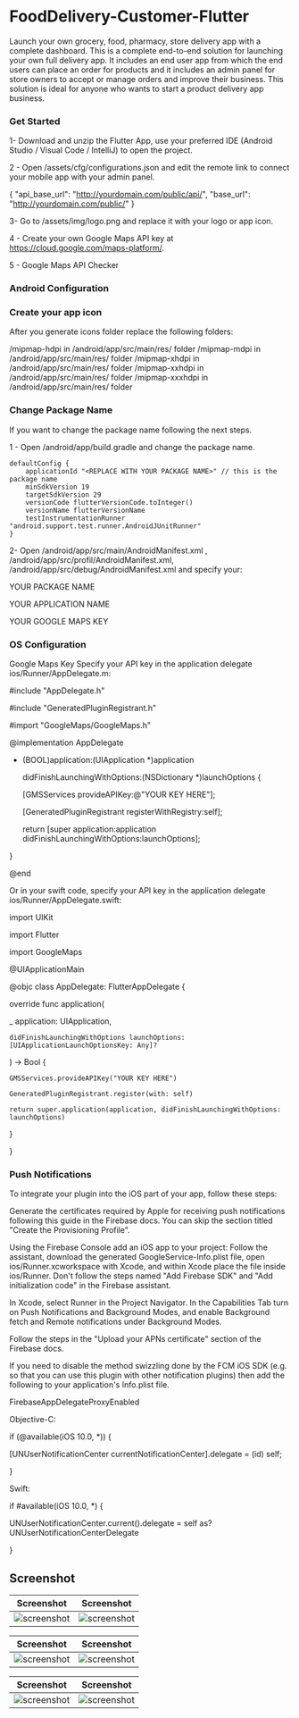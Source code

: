 # FoodDelivery-Customer-Flutter

Launch your own grocery, food, pharmacy, store delivery app with a complete dashboard. This is a complete end-to-end solution for launching your own full delivery app. It includes an end user app from which the end users can place an order for products and it includes an admin panel for store owners to accept or manage orders and improve their business. This solution is ideal for anyone who wants to start a product delivery app business.

### Get Started

1- Download and unzip the Flutter App, use your preferred IDE (Android Studio / Visual Code / IntelliJ) to open the project.

2 - Open /assets/cfg/configurations.json and edit the remote link to connect your mobile app with your admin panel.

{
  "api_base_url": "http://yourdomain.com/public/api/",
  "base_url": "http://yourdomain.com/public/"
}

3- Go to /assets/img/logo.png and replace it with your logo or app icon.

4 - Create your own Google Maps API key at https://cloud.google.com/maps-platform/.

5 - Google Maps API Checker

### Android Configuration

### Create your app icon

After you generate icons folder replace the following folders:

/mipmap-hdpi in /android/app/src/main/res/ folder
/mipmap-mdpi in /android/app/src/main/res/ folder
/mipmap-xhdpi in /android/app/src/main/res/ folder
/mipmap-xxhdpi in /android/app/src/main/res/ folder
/mipmap-xxxhdpi in /android/app/src/main/res/ folder

### Change Package Name

If you want to change the package name following the next steps.

1 - Open /android/app/build.gradle and change the package name.

    defaultConfig {
        applicationId "<REPLACE WITH YOUR PACKAGE NAME>" // this is the package name
        minSdkVersion 19
        targetSdkVersion 29
        versionCode flutterVersionCode.toInteger()
        versionName flutterVersionName
        testInstrumentationRunner "android.support.test.runner.AndroidJUnitRunner"
    }
  
2- Open /android/app/src/main/AndroidManifest.xml , /android/app/src/profil/AndroidManifest.xml, /android/app/src/debug/AndroidManifest.xml and specify your:

YOUR PACKAGE NAME

YOUR APPLICATION NAME

YOUR GOOGLE MAPS KEY

### OS Configuration

Google Maps Key
Specify your API key in the application delegate ios/Runner/AppDelegate.m:

#include "AppDelegate.h"

#include "GeneratedPluginRegistrant.h"

#import "GoogleMaps/GoogleMaps.h"

@implementation AppDelegate

- (BOOL)application:(UIApplication *)application

  didFinishLaunchingWithOptions:(NSDictionary *)launchOptions {
  
  [GMSServices provideAPIKey:@"YOUR KEY HERE"];
  
  [GeneratedPluginRegistrant registerWithRegistry:self];
  
  return [super application:application didFinishLaunchingWithOptions:launchOptions];
  
}

@end

Or in your swift code, specify your API key in the application delegate ios/Runner/AppDelegate.swift:

import UIKit

import Flutter

import GoogleMaps

@UIApplicationMain

@objc class AppDelegate: FlutterAppDelegate {

  override func application(
  
  _ application: UIApplication,
    
    didFinishLaunchingWithOptions launchOptions: [UIApplicationLaunchOptionsKey: Any]?
    
  ) -> Bool {
  
    GMSServices.provideAPIKey("YOUR KEY HERE")
    
    GeneratedPluginRegistrant.register(with: self)
    
    return super.application(application, didFinishLaunchingWithOptions: launchOptions)
    
  }
  
}

### Push Notifications
To integrate your plugin into the iOS part of your app, follow these steps:

Generate the certificates required by Apple for receiving push notifications following this guide in the Firebase docs. You can skip the section titled "Create the Provisioning Profile".

Using the Firebase Console add an iOS app to your project: Follow the assistant, download the generated GoogleService-Info.plist file, open ios/Runner.xcworkspace with Xcode, and within Xcode place the file inside ios/Runner. Don't follow the steps named "Add Firebase SDK" and "Add initialization code" in the Firebase assistant.

In Xcode, select Runner in the Project Navigator. In the Capabilities Tab turn on Push Notifications and Background Modes, and enable Background fetch and Remote notifications under Background Modes.

Follow the steps in the "Upload your APNs certificate" section of the Firebase docs.

If you need to disable the method swizzling done by the FCM iOS SDK (e.g. so that you can use this plugin with other notification plugins) then add the following to your application's Info.plist file.

<key>FirebaseAppDelegateProxyEnabled</key>
<false/>

Objective-C:

if (@available(iOS 10.0, *)) {

  [UNUserNotificationCenter currentNotificationCenter].delegate = (id<UNUserNotificationCenterDelegate>) self;
  
}

Swift:

if #available(iOS 10.0, *) {

  UNUserNotificationCenter.current().delegate = self as? UNUserNotificationCenterDelegate
  
}

## Screenshot

|                Screenshot               | Screenshot |
|:---------------------------------------:|:-------------------------------------:|
| ![screenshot](screens/screen_1.png)   | ![screenshot](screens/screen_2.png)     |

|                Screenshot               | Screenshot |
|:---------------------------------------:|:-------------------------------------:|
| ![screenshot](screens/screen_3.png)   | ![screenshot](screens/screen_4.png)     |

|                Screenshot               | Screenshot |
|:---------------------------------------:|:-------------------------------------:|
| ![screenshot](screens/screen_5.png)   | ![screenshot](screens/screen_6.png)     |
